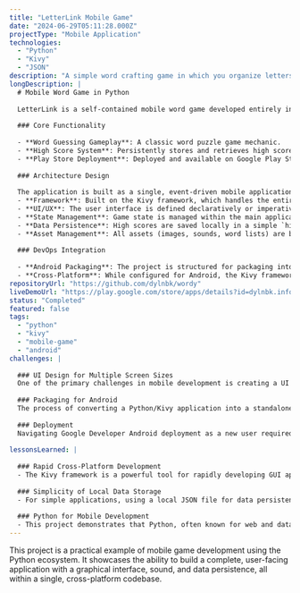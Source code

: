 ```yaml
---
title: "LetterLink Mobile Game"
date: "2024-06-29T05:11:28.000Z"
projectType: "Mobile Application"
technologies:
  - "Python"
  - "Kivy"
  - "JSON"
description: "A simple word crafting game in which you organize letters and form words on a grid, built entirely using Python."
longDescription: |
  # Mobile Word Game in Python
  
  LetterLink is a self-contained mobile word game developed entirely in Python using the Kivy cross-platform framework.
  
  ### Core Functionality
  
  - **Word Guessing Gameplay**: A classic word puzzle game mechanic.
  - **High Score System**: Persistently stores and retrieves high scores using a local JSON file.
  - **Play Store Deployment**: Deployed and available on Google Play Store
  
  ### Architecture Design
  
  The application is built as a single, event-driven mobile application:
  - **Framework**: Built on the Kivy framework, which handles the entire application lifecycle, from UI rendering to event handling.
  - **UI/UX**: The user interface is defined declaratively or imperatively using Kivy's widget toolkit.
  - **State Management**: Game state is managed within the main application class.
  - **Data Persistence**: High scores are saved locally in a simple `highscore.json` file, demonstrating basic data persistence without a formal database.
  - **Asset Management**: All assets (images, sounds, word lists) are bundled with the application.
  
  ### DevOps Integration
  
  - **Android Packaging**: The project is structured for packaging into an Android APK, using Buildozer.
  - **Cross-Platform**: While configured for Android, the Kivy framework allows the same codebase to be packaged for iOS, Windows, macOS, and Linux.
repositoryUrl: "https://github.com/dylnbk/wordy"
liveDemoUrl: "https://play.google.com/store/apps/details?id=dylnbk.info.wordy"
status: "Completed"
featured: false
tags:
  - "python"
  - "kivy"
  - "mobile-game"
  - "android"
challenges: |
  
  ### UI Design for Multiple Screen Sizes
  One of the primary challenges in mobile development is creating a UI that is responsive and looks good on various device screen sizes and aspect ratios. This required careful use of Kivy's layout managers.
  
  ### Packaging for Android
  The process of converting a Python/Kivy application into a standalone Android package using Buildozer, required configuration and appropriate specification to work correctly.
  
  ### Deployment
  Navigating Google Developer Android deployment as a new user required testing by a wide range of users, with a significant learning curve to meet Googles requirements.
  
lessonsLearned: |
  
  ### Rapid Cross-Platform Development
  - The Kivy framework is a powerful tool for rapidly developing GUI applications in Python that can be deployed across multiple platforms from a single codebase.
  
  ### Simplicity of Local Data Storage
  - For simple applications, using a local JSON file for data persistence is a lightweight and effective solution that avoids the complexity of setting up a full-scale database.
  
  ### Python for Mobile Development
  - This project demonstrates that Python, often known for web and data science, is also a viable and effective language for mobile application and game development through frameworks like Kivy.
---
```


This project is a practical example of mobile game development using the Python ecosystem. It showcases the ability to build a complete, user-facing application with a graphical interface, sound, and data persistence, all within a single, cross-platform codebase.